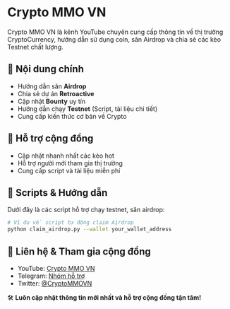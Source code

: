 # Crypto MMO VN

Crypto MMO VN là kênh YouTube chuyên cung cấp thông tin về thị trường CryptoCurrency, hướng dẫn sử dụng coin, săn Airdrop và chia sẻ các kèo Testnet chất lượng.

## 📌 Nội dung chính
- Hướng dẫn săn **Airdrop**
- Chia sẻ dự án **Retroactive**
- Cập nhật **Bounty** uy tín
- Hướng dẫn chạy **Testnet** (Script, tài liệu chi tiết)
- Cung cấp kiến thức cơ bản về Crypto

## 🚀 Hỗ trợ cộng đồng
- Cập nhật nhanh nhất các kèo hot
- Hỗ trợ người mới tham gia thị trường
- Cung cấp script và tài liệu miễn phí

## 📂 Scripts & Hướng dẫn
Dưới đây là các script hỗ trợ chạy testnet, săn airdrop:

```bash
# Ví dụ về script tự động claim Airdrop
python claim_airdrop.py --wallet your_wallet_address
```

## 🔗 Liên hệ & Tham gia cộng đồng
- YouTube: [Crypto MMO VN](https://youtube.com/@CryptoMMOVN)
- Telegram: [Nhóm hỗ trợ](https://t.me/CryptoMMOVN)
- Twitter: [@CryptoMMOVN](https://twitter.com/CryptoMMOVN)

🛠 **Luôn cập nhật thông tin mới nhất và hỗ trợ cộng đồng tận tâm!**
